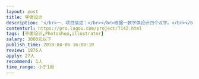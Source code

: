 ```yaml
---                
layout: post       
title: 字体设计           
description: '</br>一、项目描述：</br></br>根据一款字体设计四个汉字。</br></br>二、可参考产品：</br></br>蔦屋書店</br>'     
contenturl: https://pro.lagou.com/project/7142.html      
tags: [平面设计,Photoshop,illustrator]            
salary: 3000元以下          
publish_time: 2018-04-06 16:08:10         
review: 1876人                   
apply: 27人                   
recommend: 1人                   
time_range: 小于1周              
---                 
```

